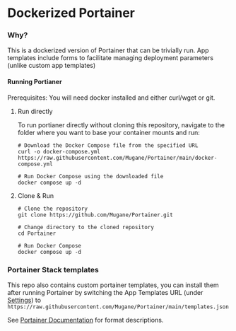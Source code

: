 # Dockerized Portainer

### Why?

This is a dockerized version of Portainer that can be trivially run. App templates include forms to facilitate managing deployment parameters (unlike custom app templates)

#### Running Portianer

Prerequisites: You will need docker installed and either curl/wget or git.

1. Run directly

    To run portianer directly without cloning this repository, navigate to the folder where you want to base your container mounts and run:
    ```
    # Download the Docker Compose file from the specified URL
    curl -o docker-compose.yml https://raw.githubusercontent.com/Mugane/Portainer/main/docker-compose.yml
    
    # Run Docker Compose using the downloaded file
    docker compose up -d
    ```

2. Clone & Run
    ```
    # Clone the repository
    git clone https://github.com/Mugane/Portainer.git
    
    # Change directory to the cloned repository
    cd Portainer
    
    # Run Docker Compose
    docker compose up -d
    ```

### Portainer Stack templates

This repo also contains custom portainer templates, you can install them after running Portainer by switching the App Templates URL (under [Settings](http://localhost:9000/#!/settings)) to `https://raw.githubusercontent.com/Mugane/Portainer/main/templates.json`

See [Portainer Documentation](https://docs.portainer.io/advanced/app-templates/format) for format descriptions.
